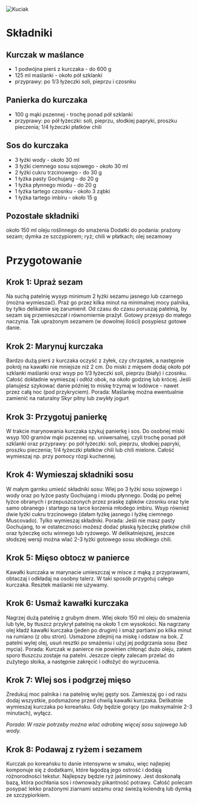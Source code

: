![Kuciak](https://i.ibb.co/5h3txNj2/gpt-image-1-Kurczak-po-korea-sku.png)
# Składniki
## Kurczak w maślance
- 1 podwójna pierś z kurczaka - do 600 g
- 125 ml maślanki - około pół szklanki
- przyprawy: po 1/3 łyżeczki soli, pieprzu i czosnku
## Panierka do kurczaka
 - 100 g mąki pszennej - trochę ponad pół szklanki
 - przyprawy: po pół łyżeczki: soli, pieprzu, słodkiej papryki, proszku pieczenia; 1/4 łyżeczki płatków chili
## Sos do kurczaka
 - 3 łyżki wody - około 30 ml
 - 3 łyżki ciemnego sosu sojowego - około 30 ml
 - 2 łyżki cukru trzcinowego - do 30 g
 - 1 łyżka pasty Gochujang - do 20 g
 - 1 łyżka płynnego miodu - do 20 g
 - 1 łyżka tartego czosnku - około 3 ząbki
 - 1 łyżka tartego imbiru - około 15 g
## Pozostałe składniki
około 150 ml oleju roślinnego do smażenia
Dodatki do podania: prażony sezam; dymka ze szczypiorem; ryż; chili w płatkach; olej sezamowy
# Przygotowanie
## Krok 1: Upraż sezam
Na suchą patelnię wysyp minimum 2 łyżki sezamu jasnego lub czarnego (można wymieszać). Praż go przez kilka minut na minimalnej mocy palnika, by tylko delikatnie się zarumienił. Od czasu do czasu poruszaj patelnią, by sezam się przemieszczał i równomiernie prażył. Gotowy przesyp do małego naczynia. Tak uprażonym sezamem (w dowolnej ilości) posypiesz gotowe danie. 
## Krok 2: Marynuj kurczaka
Bardzo dużą pierś z kurczaka oczyść z żyłek, czy chrząstek, a następnie pokrój na kawałki nie mniejsze niż 2 cm. Do miski z mięsem dodaj około pół szklanki maślanki oraz wsyp po 1/3 łyżeczki soli, pieprzu (biały) i czosnku. Całość dokładnie wymieszaj i odłóż obok, na około godzinę lub krócej. Jeśli planujesz szykować danie później to miskę trzymaj w lodówce - nawet przez całą noc (pod przykryciem). 
Porada: Maślankę można ewentualnie zamienić na naturalny Skyr pitny lub zwykły jogurt
## Krok 3: Przygotuj panierkę
W trakcie marynowania kurczaka szykuj panierkę i sos.
Do osobnej miski wsyp 100 gramów mąki pszennej np. uniwersalnej, czyli trochę ponad pół szklanki oraz przyprawy: po pół łyżeczki: soli, pieprzu, słodkiej papryki, proszku pieczenia; 1/4 łyżeczki płatków chili lub chili mielone. Całość wymieszaj np. przy pomocy rózgi kuchennej. 
## Krok 4: Wymieszaj składniki sosu
W małym garnku umieść składniki sosu: Wlej po 3 łyżki sosu sojowego i wody oraz po łyżce pasty Gochujang i miodu płynnego. Dodaj po pełnej łyżce obranych i przepuszczonych przez praskę ząbków czosnku oraz tyle samo obranego i startego na tarce korzenia młodego imbiru. Wsyp również dwie łyżki cukru trzcinowego (dałam łyżkę jasnego i łyżkę ciemnego Muscovado). Tylko wymieszaj składniki. Porada: Jeśli nie masz pasty Gochujang, to w ostateczności możesz dodać płaską łyżeczkę płatków chili oraz łyżeczkę octu winnego lub ryżowego. W delikatniejszej, jeszcze słodszej wersji można wlać 2-3 łyżki gotowego sosu słodkiego chili. 
## Krok 5: Mięso obtocz w panierce
Kawałki kurczaka w marynacie umieszczaj w misce z mąką z przyprawami, obtaczaj i odkładaj na osobny talerz. W taki sposób przygotuj całego kurczaka. Resztek maślanki nie używamy.
## Krok 6: Usmaż kawałki kurczaka
Nagrzej dużą patelnię z grubym dnem. Wlej około 150 ml oleju do smażenia lub tyle, by tłuszcz przykrył patelnię na około 1 cm wysokości. Na nagrzany olej kładź kawałki kurczaka (jeden po drugim) i smaż partiami po kilka minut na rumiano (z obu stron). Usmażone zdejmij na miskę i odstaw na bok. Z patelni wylej olej, usuń resztki po smażeniu i użyj jej podgrzania sosu (bez mycia). Porada: Kurczak w panierce nie powinien chłonąć dużo oleju, zatem sporo tłuszczu zostaje na patelni. Jeszcze ciepły zalecam przelać do zużytego słoika, a następnie zakręcić i odłożyć do wyrzucenia.  
## Krok 7: Wlej sos i podgrzej mięso
Zredukuj moc palnika i na patelnię wylej gęsty sos. Zamieszaj go i od razu dodaj wszystkie, podsmażone przed chwilą kawałki kurczaka. Delikatnie wymieszaj kurczaka po koreańsku. Gdy będzie gorący (po maksymalnie 2-3 minutach), wyłącz. 

*Porada: W razie potrzeby można wlać odrobinę więcej sosu sojowego lub wody.*
## Krok 8: Podawaj z ryżem i sezamem
Kurczak po koreańsku to danie intensywne w smaku, więc najlepiej komponuje się z dodatkami, które łagodzą jego ostrość i dodają różnorodności tekstur. Najlepszy będzie ryż jaśminowy. Jest doskonałą bazą, która pochłania sos i równoważy pikantność potrawy. Całość polecam posypać lekko prażonymi ziarnami sezamu oraz świeżą kolendrą lub dymką ze szczypiorkiem.  